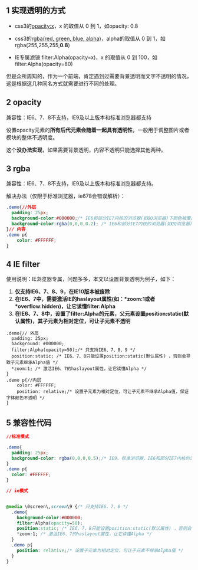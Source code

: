 ## 1 实现透明的方式

- css3的[opacity:x](http://www.php100.com/manual/css3_0/opacity.shtml)，x 的取值从 0 到 1，如opacity: 0.8

- css3的[rgba(red, green, blue, alpha)](http://www.php100.com/manual/css3_0/RGBA-20colors.shtml#syntax)，alpha的取值从 0 到 1，如rgba(255,255,255,**0.8**)
- IE专属滤镜 filter:Alpha(opacity=x)，x 的取值从 0 到 100，如filter:Alpha(opacity=80)

但是众所周知的，作为一个前端，肯定遇到过需要背景透明而文字不透明的情况，这是根据这几种同名方式就需要进行不同的处理。

## 2 opacity

兼容性：IE6、7、8不支持，IE9及以上版本和标准浏览器都支持

设置opacity元素的**所有后代元素会随着一起具有透明性**，一般用于调整图片或者模块的整体不透明度。

这个**没办法实现**，如果需要背景透明，内容不透明只能选择其他两种。

## 3 rgba

兼容性：IE6、7、8不支持，IE9及以上版本和标准浏览器都支持。

解决办法（仅限于标准浏览器，ie678会错误解析）：

```css
.demo{//外层
  padding: 25px;
  background-color:#000000;/* IE6和部分IE7内核的浏览器(如QQ浏览器)下颜色被覆盖 */
  background-color:rgba(0,0,0,0.2); /* IE6和部分IE7内核的浏览器(如QQ浏览器)会读懂，但解析为透明 */
}// 内容
.demo p{
    color: #FFFFFF;
}
```

## 4 IE filter

使用说明：IE浏览器专属，问题多多，本文以设置背景透明为例子，如下：

1. **仅支持IE6、7、8、9，在IE10版本被废除**
2. **在IE6、7中，需要激活IE的haslayout属性(如：\*zoom:1或者*overflow:hidden)，让它读懂filter:Alpha**
3. **在IE6、7、8中，设置了filter:Alpha的元素，父元素设置position:static(默认属性)，其子元素为相对定位，可让子元素不透明**

```
.demo{// 外层
  padding: 25px;
  background: #000000;
  filter:Alpha(opacity=50);/* 只支持IE6、7、8、9 */
  position:static; /* IE6、7、8只能设置position:static(默认属性) ，否则会导致子元素继承Alpha值 */
  *zoom:1; /* 激活IE6、7的haslayout属性，让它读懂Alpha */
}
.demo p{//内层
    color: #FFFFFF;
    position: relative;/* 设置子元素为相对定位，可让子元素不继承Alpha值，保证字体颜色不透明 */
}   
```



## 5 兼容性代码

```css
//标准模式

.demo{
  padding: 25px;
  background-color: rgba(0,0,0,0.5);/* IE9、标准浏览器、IE6和部分IE7内核的浏览器(如QQ浏览器)会读懂 */
}
.demo p{
  color: #FFFFFF;
}

// ie模式


@media \0screen\,screen\9 {/* 只支持IE6、7、8 */
  .demo{
    background-color:#000000;
    filter:Alpha(opacity=50);
    position:static; /* IE6、7、8只能设置position:static(默认属性) ，否则会导致子元素继承Alpha值 */
    *zoom:1; /* 激活IE6、7的haslayout属性，让它读懂Alpha */
  }
  .demo p{
    position: relative;/* 设置子元素为相对定位，可让子元素不继承Alpha值 */
  }  
}
```



